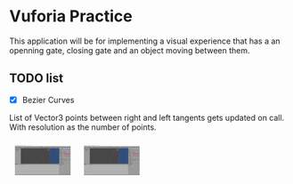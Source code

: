 # Vuforia Practice 

This application will be for implementing a visual experience that has a an openning gate, closing gate and an object moving between them. 

## TODO list

- [x] Bezier Curves

List of Vector3 points between right and left tangents gets updated on call.
With resolution as the number of points.

<p float="left">
<img src="Progress//Bezier//Curve1.PNG"
    alt="drawing"
    style="width:100px;padding-right:10px;padding-top:10px;padding-bottom:10px;padding-left:10px;" />
<img src="Progress//Bezier//Curve2.PNG"
    alt="drawing"
    style="width:100px;padding-right:10px;padding-top:10px;padding-bottom:10px;padding-left:10px;" />
</p>

